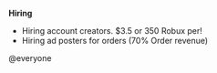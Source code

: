**Hiring**
* Hiring account creators. $3.5 or 350 Robux per!
* Hiring ad posters for orders (70% Order revenue)


@everyone